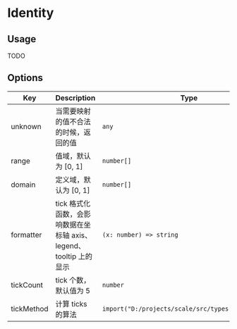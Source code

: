 # Identity


## Usage
TODO

## Options
| Key | Description | Type | Default|
| ----| ----------- | -----| -------|
| unknown | 当需要映射的值不合法的时候，返回的值 | <code>any</code> | `[]` |
| range | 值域，默认为 [0, 1] | <code>number[]</code> | `[]` |
| domain | 定义域，默认为 [0, 1] | <code>number[]</code> | `[]` |
| formatter | tick 格式化函数，会影响数据在坐标轴 axis、legend、tooltip 上的显示 | <code>(x: number) => string</code> | `[]` |
| tickCount | tick 个数，默认值为 5 | <code>number</code> | `[]` |
| tickMethod | 计算 ticks 的算法 | <code>import("D:/projects/scale/src/types").TickMethod</code> | `[]` |